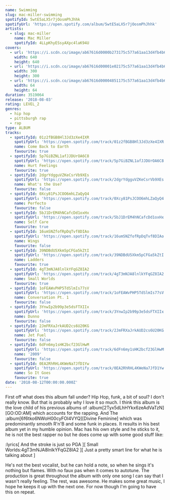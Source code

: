 ```yaml
---
name: Swimming
slug: mac-miller-swimming
spotifyId: 5wtE5aLX5r7jOosmPhJhhk
spotifyUrl: 'https://open.spotify.com/album/5wtE5aLX5r7jOosmPhJhhk'
artists:
  - slug: mac-miller
    name: Mac Miller
    spotifyId: 4LLpKhyESsyAXpc4laK94U
covers:
  - url: 'https://i.scdn.co/image/ab67616d0000b273175c577a61aa13d4fb4b6534'
    width: 640
    height: 640
  - url: 'https://i.scdn.co/image/ab67616d00001e02175c577a61aa13d4fb4b6534'
    width: 300
    height: 300
  - url: 'https://i.scdn.co/image/ab67616d00004851175c577a61aa13d4fb4b6534'
    width: 64
    height: 64
duration: 3519064
release: '2018-08-03'
rating: LEVEL_2
genres:
  - hip hop
  - pittsburgh rap
  - rap
type: ALBUM
tracks:
  - spotifyId: 01z2fBGB8Hl3Jd3zXe4IXR
    spotifyUrl: 'https://open.spotify.com/track/01z2fBGB8Hl3Jd3zXe4IXR'
    name: Come Back to Earth
    favourite: true
  - spotifyId: 5p7GiBZNL1afJJDUrOA6C8
    spotifyUrl: 'https://open.spotify.com/track/5p7GiBZNL1afJJDUrOA6C8'
    name: Hurt Feelings
    favourite: true
  - spotifyId: 2dgrYdgguVZKeCsrVb9XEs
    spotifyUrl: 'https://open.spotify.com/track/2dgrYdgguVZKeCsrVb9XEs'
    name: What's the Use?
    favourite: false
  - spotifyId: 0Xcy81PsJCOO6mhLZaQyQ4
    spotifyUrl: 'https://open.spotify.com/track/0Xcy81PsJCOO6mhLZaQyQ4'
    name: Perfecto
    favourite: false
  - spotifyId: 5bJ1DrEM4hNCafcDd1oxHx
    spotifyUrl: 'https://open.spotify.com/track/5bJ1DrEM4hNCafcDd1oxHx'
    name: Self Care
    favourite: true
  - spotifyId: 16umSNZfofRpDqTvf8DIAo
    spotifyUrl: 'https://open.spotify.com/track/16umSNZfofRpDqTvf8DIAo'
    name: Wings
    favourite: false
  - spotifyId: 39NDBdU5Xkm5pCFGa5kZtI
    spotifyUrl: 'https://open.spotify.com/track/39NDBdU5Xkm5pCFGa5kZtI'
    name: Ladders
    favourite: true
  - spotifyId: 4gT3mNJA8lnlkYFqGZ8IA2
    spotifyUrl: 'https://open.spotify.com/track/4gT3mNJA8lnlkYFqGZ8IA2'
    name: Small Worlds
    favourite: true
  - spotifyId: 1oFEAWvPHP5TdSlmIs77sV
    spotifyUrl: 'https://open.spotify.com/track/1oFEAWvPHP5TdSlmIs77sV'
    name: Conversation Pt. 1
    favourite: false
  - spotifyId: 3YnwIp2b99p3e5dsFTXIIx
    spotifyUrl: 'https://open.spotify.com/track/3YnwIp2b99p3e5dsFTXIIx'
    name: Dunno
    favourite: false
  - spotifyId: 2JmFRXaJrkAUD2cs6U20KG
    spotifyUrl: 'https://open.spotify.com/track/2JmFRXaJrkAUD2cs6U20KG'
    name: Jet Fuel
    favourite: false
  - spotifyId: 6dFn6my1sHK2bcf23GlHwM
    spotifyUrl: 'https://open.spotify.com/track/6dFn6my1sHK2bcf23GlHwM'
    name: '2009'
    favourite: false
  - spotifyId: 0EA2RhRHL4KWeNa7JfD1Yw
    spotifyUrl: 'https://open.spotify.com/track/0EA2RhRHL4KWeNa7JfD1Yw'
    name: So It Goes
    favourite: true
date: '2018-08-12T00:00:00.000Z'
---
```

First off what does this album fall under? Hip Hop, funk, a bit of soul? I don't really know.
But that is probably why I love it so much. I think this album is the love child of his
previous albums of :album[2Tyx5dLhHYkx6zeAdVaTzN][GO:OD:AM] which accounts for the rapping.
And The :album[6f6tko6NWoH00cyFOl4VYQ][Divine Feminine] which was predominantly smooth R'n'B
and some funk in places. It results in his best album yet in my humble opinion. Mac has his
own style and he sticks to it, he is not the best rapper no but he does come up with some good stuff like:

:lyrics[
  And the stroke is just so PGA
][
  Small Worlds:4gT3mNJA8lnlkYFqGZ8IA2
][
  Just a pretty smart line for what he is talking about
]

He's not the best vocalist, but he can hold a note, so when he sings it's nothing but flames.
With no faux pas when it comes to autotune. The production is great throughout the album
with only one song I can say that I wasn't really feeling. The rest, was awesome. He makes
some great music, I hope he keeps it up with the next one. For now though I'm going to
have this on repeat.
